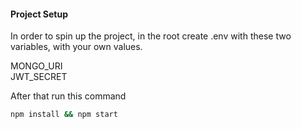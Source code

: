 #### Project Setup

In order to spin up the project, in the root create .env with these two variables, with your own values.

MONGO_URI\
JWT_SECRET

After that run this command

```bash
npm install && npm start
```
